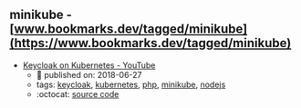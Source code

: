 minikube - [www.bookmarks.dev/tagged/minikube](https://www.bookmarks.dev/tagged/minikube)
---
* [Keycloak on Kubernetes - YouTube](https://www.youtube.com/watch?v=A_BYZ7hHWXE)
    * :calendar: published on: 2018-06-27
    * tags: [keycloak](../tagged/keycloak.md), [kubernetes](../tagged/kubernetes.md), [php](../tagged/php.md), [minikube](../tagged/minikube.md), [nodejs](../tagged/nodejs.md)
    * :octocat: [source code](https://github.com/stianst/demo-kubernetes)
